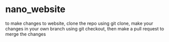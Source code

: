 # nano_website

to make changes to website, clone the repo using git clone, make your changes in your own branch using git checkout, then make a pull request to merge the changes
